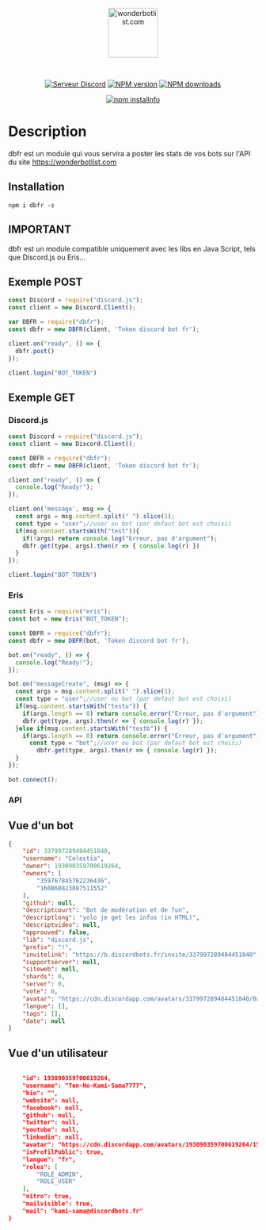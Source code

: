 <div align="center">
  <p>
    <a href="https://wonderbotlist.com"><img src="https://wonderbotlist.com/img/logo.svg" width="100" height="100" alt="wonderbotlist.com" /></a>
  </p>
  <br />
  <p>
    <a href="https://discord.gg/h6vhJUy"><img src="https://discordapp.com/api/guilds/501017909389295616/embed.png" alt="Serveur Discord" /></a>
    <a href="https://www.npmjs.com/package/dbfr"><img src="https://img.shields.io/npm/v/dbfr.svg?maxAge=3600" alt="NPM version" /></a>
    <a href="https://www.npmjs.com/package/dbfr"><img src="https://img.shields.io/npm/dt/dbfr.svg?maxAge=3600" alt="NPM downloads" /></a>
  </p>
  <p>
    <a href="https://nodei.co/npm/dbfr/"><img src="https://nodei.co/npm/dbfr.png?downloads=true&stars=true" alt="npm installnfo" /></a>
  </p>
</div>

# Description
dbfr est un module qui vous servira a poster les stats de vos bots sur l'API du site https://wonderbotlist.com

## Installation
`npm i dbfr -s`

## IMPORTANT
dbfr est un module compatible uniquement avec les libs en Java Script, tels que Discord.js ou Eris...

## Exemple POST
```js
const Discord = require("discord.js");
const client = new Discord.Client();

var DBFR = require("dbfr");
const dbfr = new DBFR(client, 'Token discord bot fr');

client.on("ready", () => {
  dbfr.post()
});

client.login("BOT_TOKEN")
```

## Exemple GET
### Discord.js
```js
const Discord = require("discord.js");
const client = new Discord.Client();

const DBFR = require("dbfr");
const dbfr = new DBFR(client, 'Token discord bot fr');

client.on("ready", () => {
  console.log("Ready!");
});

client.on('message', msg => {
  const args = msg.content.split(" ").slice(1);
  const type = "user";//user ou bot (par defaut bot est choisi)
  if(msg.content.startsWith("test")){
    if(!args) return console.log("Erreur, pas d'argument");
    dbfr.get(type, args).then(r => { console.log(r) })
  }
});

client.login("BOT_TOKEN")
```
### Eris
```js
const Eris = require("eris");
const bot = new Eris("BOT_TOKEN");

const DBFR = require("dbfr");
const dbfr = new DBFR(bot, 'Token discord bot fr');

bot.on("ready", () => {
  console.log("Ready!");
});

bot.on("messageCreate", (msg) => {
  const args = msg.content.split(" ").slice(1);
  const type = "user";//user ou bot (par defaut bot est choisi)
  if(msg.content.startsWith("testu")) {
    if(args.length == 0) return console.error("Erreur, pas d'argument");
    dbfr.get(type, args).then(r => { console.log(r) });
  }else if(msg.content.startsWith("testb")) {
    if(args.length == 0) return console.error("Erreur, pas d'argument");
      const type = "bot";//user ou bot (par defaut bot est choisi)
        dbfr.get(type, args).then(r => { console.log(r) });
  }
});

bot.connect();
```
### API
## Vue d'un bot
```json
{
    "id": 337997289484451840,
    "username": "Celestia",
    "owner": 193090359700619264,
    "owners": [
        "359767845762236436",
        "160868823887511552"
    ],
    "github": null,
    "descriptcourt": "Bot de modération et de fun",
    "descriptlong": "yolo je get les infos (in HTML)",
    "descriptvideo": null,
    "approuved": false,
    "lib": "discord.js",
    "prefix": "!",
    "invitelink": "https://b.discordbots.fr/invite/337997289484451840",
    "supportserver": null,
    "siteweb": null,
    "shards": 0,
    "server": 0,
    "vote": 0,
    "avatar": "https://cdn.discordapp.com/avatars/337997289484451840/8a9696c309c80a73c02efb74e0a72862.png?size=512",
    "langue": [],
    "tags": [],
    "date": null
}
```

## Vue d'un utilisateur
```json

    "id": 193090359700619264,
    "username": "Ten-No-Kami-Sama7777",
    "bio": "",
    "website": null,
    "facebook": null,
    "github": null,
    "twitter": null,
    "youtube": null,
    "linkedin": null,
    "avatar": "https://cdn.discordapp.com/avatars/193090359700619264/1575890721026ce092188702dd69ccd3.png?size=512",
    "isProfilPublic": true,
    "langue": "fr",
    "roles": [
        "ROLE_ADMIN",
        "ROLE_USER"
    ],
    "nitro": true,
    "mailvisible": true,
    "mail": "kami-sama@discordbots.fr"
}
```
